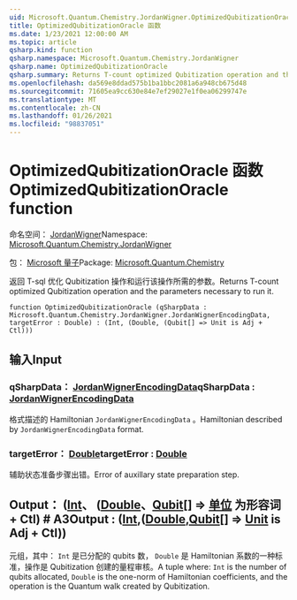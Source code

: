```yaml
---
uid: Microsoft.Quantum.Chemistry.JordanWigner.OptimizedQubitizationOracle
title: OptimizedQubitizationOracle 函数
ms.date: 1/23/2021 12:00:00 AM
ms.topic: article
qsharp.kind: function
qsharp.namespace: Microsoft.Quantum.Chemistry.JordanWigner
qsharp.name: OptimizedQubitizationOracle
qsharp.summary: Returns T-count optimized Qubitization operation and the parameters necessary to run it.
ms.openlocfilehash: da569e8ddad575b1ba1bbc2081a6a948cb675d48
ms.sourcegitcommit: 71605ea9cc630e84e7ef29027e1f0ea06299747e
ms.translationtype: MT
ms.contentlocale: zh-CN
ms.lasthandoff: 01/26/2021
ms.locfileid: "98837051"
---
```

# <a name="optimizedqubitizationoracle-function"></a><span data-ttu-id="55275-102">OptimizedQubitizationOracle 函数</span><span class="sxs-lookup"><span data-stu-id="55275-102">OptimizedQubitizationOracle function</span></span>

<span data-ttu-id="55275-103">命名空间： [JordanWigner](xref:Microsoft.Quantum.Chemistry.JordanWigner)</span><span class="sxs-lookup"><span data-stu-id="55275-103">Namespace: [Microsoft.Quantum.Chemistry.JordanWigner](xref:Microsoft.Quantum.Chemistry.JordanWigner)</span></span>

<span data-ttu-id="55275-104">包： [Microsoft 量子](https://nuget.org/packages/Microsoft.Quantum.Chemistry)</span><span class="sxs-lookup"><span data-stu-id="55275-104">Package: [Microsoft.Quantum.Chemistry](https://nuget.org/packages/Microsoft.Quantum.Chemistry)</span></span>


<span data-ttu-id="55275-105">返回 T-sql 优化 Qubitization 操作和运行该操作所需的参数。</span><span class="sxs-lookup"><span data-stu-id="55275-105">Returns T-count optimized Qubitization operation and the parameters necessary to run it.</span></span>

```qsharp
function OptimizedQubitizationOracle (qSharpData : Microsoft.Quantum.Chemistry.JordanWigner.JordanWignerEncodingData, targetError : Double) : (Int, (Double, (Qubit[] => Unit is Adj + Ctl)))
```


## <a name="input"></a><span data-ttu-id="55275-106">输入</span><span class="sxs-lookup"><span data-stu-id="55275-106">Input</span></span>

### <a name="qsharpdata--jordanwignerencodingdata"></a><span data-ttu-id="55275-107">qSharpData： [JordanWignerEncodingData](xref:Microsoft.Quantum.Chemistry.JordanWigner.JordanWignerEncodingData)</span><span class="sxs-lookup"><span data-stu-id="55275-107">qSharpData : [JordanWignerEncodingData](xref:Microsoft.Quantum.Chemistry.JordanWigner.JordanWignerEncodingData)</span></span>

<span data-ttu-id="55275-108">格式描述的 Hamiltonian `JordanWignerEncodingData` 。</span><span class="sxs-lookup"><span data-stu-id="55275-108">Hamiltonian described by `JordanWignerEncodingData` format.</span></span>


### <a name="targeterror--double"></a><span data-ttu-id="55275-109">targetError： [Double](xref:microsoft.quantum.lang-ref.double)</span><span class="sxs-lookup"><span data-stu-id="55275-109">targetError : [Double](xref:microsoft.quantum.lang-ref.double)</span></span>

<span data-ttu-id="55275-110">辅助状态准备步骤出错。</span><span class="sxs-lookup"><span data-stu-id="55275-110">Error of auxillary state preparation step.</span></span>



## <a name="output--intdoublequbit--unit--is-adj--ctl"></a><span data-ttu-id="55275-111">Output： ([Int](xref:microsoft.quantum.lang-ref.int)、 ([Double](xref:microsoft.quantum.lang-ref.double)、[Qubit](xref:microsoft.quantum.lang-ref.qubit)[] => [单位](xref:microsoft.quantum.lang-ref.unit)  为形容词 + Ctl) # A3</span><span class="sxs-lookup"><span data-stu-id="55275-111">Output : ([Int](xref:microsoft.quantum.lang-ref.int),([Double](xref:microsoft.quantum.lang-ref.double),[Qubit](xref:microsoft.quantum.lang-ref.qubit)[] => [Unit](xref:microsoft.quantum.lang-ref.unit)  is Adj + Ctl))</span></span>

<span data-ttu-id="55275-112">元组，其中： `Int` 是已分配的 qubits 数， `Double` 是 Hamiltonian 系数的一种标准，操作是 Qubitization 创建的量程审核。</span><span class="sxs-lookup"><span data-stu-id="55275-112">A tuple where: `Int` is the number of qubits allocated, `Double` is the one-norm of Hamiltonian coefficients, and the operation is the Quantum walk created by Qubitization.</span></span>
